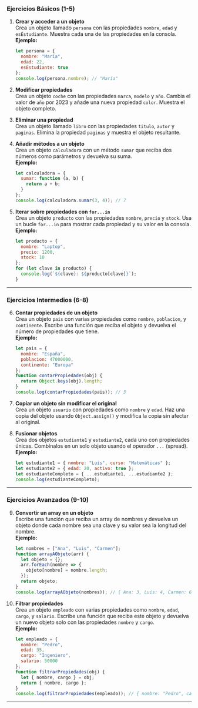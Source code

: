 ### **Ejercicios Básicos (1-5)**

1. **Crear y acceder a un objeto**  
   Crea un objeto llamado `persona` con las propiedades `nombre`, `edad` y `esEstudiante`. Muestra cada una de las propiedades en la consola.  
   **Ejemplo:**  
   ```javascript
   let persona = {
     nombre: "María",
     edad: 22,
     esEstudiante: true
   };
   console.log(persona.nombre); // "María"
   ```

2. **Modificar propiedades**  
   Crea un objeto `coche` con las propiedades `marca`, `modelo` y `año`. Cambia el valor de `año` por 2023 y añade una nueva propiedad `color`. Muestra el objeto completo.  

3. **Eliminar una propiedad**  
   Crea un objeto llamado `libro` con las propiedades `titulo`, `autor` y `paginas`. Elimina la propiedad `paginas` y muestra el objeto resultante.

4. **Añadir métodos a un objeto**  
   Crea un objeto `calculadora` con un método `sumar` que reciba dos números como parámetros y devuelva su suma.  
   **Ejemplo:**  
   ```javascript
   let calculadora = {
     sumar: function (a, b) {
       return a + b;
     }
   };
   console.log(calculadora.sumar(3, 4)); // 7
   ```

5. **Iterar sobre propiedades con `for...in`**  
   Crea un objeto `producto` con las propiedades `nombre`, `precio` y `stock`. Usa un bucle `for...in` para mostrar cada propiedad y su valor en la consola.  
   **Ejemplo:**  
   ```javascript
   let producto = {
     nombre: "Laptop",
     precio: 1200,
     stock: 10
   };
   for (let clave in producto) {
     console.log(`${clave}: ${producto[clave]}`);
   }
   ```

---

### **Ejercicios Intermedios (6-8)**

6. **Contar propiedades de un objeto**  
   Crea un objeto `pais` con varias propiedades como `nombre`, `poblacion`, y `continente`. Escribe una función que reciba el objeto y devuelva el número de propiedades que tiene.  
   **Ejemplo:**  
   ```javascript
   let pais = {
     nombre: "España",
     poblacion: 47000000,
     continente: "Europa"
   };
   function contarPropiedades(obj) {
     return Object.keys(obj).length;
   }
   console.log(contarPropiedades(pais)); // 3
   ```

7. **Copiar un objeto sin modificar el original**  
   Crea un objeto `usuario` con propiedades como `nombre` y `edad`. Haz una copia del objeto usando `Object.assign()` y modifica la copia sin afectar al original.  

8. **Fusionar objetos**  
   Crea dos objetos `estudiante1` y `estudiante2`, cada uno con propiedades únicas. Combínalos en un solo objeto usando el operador `...` (spread).  
   **Ejemplo:**  
   ```javascript
   let estudiante1 = { nombre: "Luis", curso: "Matemáticas" };
   let estudiante2 = { edad: 20, activo: true };
   let estudianteCompleto = { ...estudiante1, ...estudiante2 };
   console.log(estudianteCompleto);
   ```

---

### **Ejercicios Avanzados (9-10)**

9. **Convertir un array en un objeto**  
   Escribe una función que reciba un array de nombres y devuelva un objeto donde cada nombre sea una clave y su valor sea la longitud del nombre.  
   **Ejemplo:**  
   ```javascript
   let nombres = ["Ana", "Luis", "Carmen"];
   function arrayAObjeto(arr) {
     let objeto = {};
     arr.forEach(nombre => {
       objeto[nombre] = nombre.length;
     });
     return objeto;
   }
   console.log(arrayAObjeto(nombres)); // { Ana: 3, Luis: 4, Carmen: 6 }
   ```

10. **Filtrar propiedades**  
    Crea un objeto `empleado` con varias propiedades como `nombre`, `edad`, `cargo`, y `salario`. Escribe una función que reciba este objeto y devuelva un nuevo objeto solo con las propiedades `nombre` y `cargo`.  
    **Ejemplo:**  
    ```javascript
    let empleado = {
      nombre: "Pedro",
      edad: 35,
      cargo: "Ingeniero",
      salario: 50000
    };
    function filtrarPropiedades(obj) {
      let { nombre, cargo } = obj;
      return { nombre, cargo };
    }
    console.log(filtrarPropiedades(empleado)); // { nombre: "Pedro", cargo: "Ingeniero" }
    ```

---
